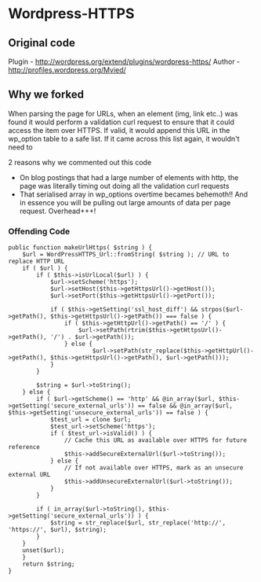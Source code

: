 Wordpress-HTTPS
====================

Original code
---------------------

Plugin - http://wordpress.org/extend/plugins/wordpress-https/
Author - http://profiles.wordpress.org/Mvied/

Why we forked
---------------------

When parsing the page for URLs, when an element (img, link etc..) was found it would perform a validation curl request to ensure that it could access the item over HTTPS.
If valid, it would append this URL in the wp_option table to a safe list. If it came across this list again, it wouldn't need to 

2 reasons why we commented out this code

+ On blog postings that had a large number of elements with http, the page was literally timing out doing all the validation curl requests
+ That serialised array in wp_options overtime becames behemoth!! And in essence you will be pulling out large amounts of data per page request. Overhead+++!


### Offending Code

	public function makeUrlHttps( $string ) {
		$url = WordPressHTTPS_Url::fromString( $string ); // URL to replace HTTP URL
		if ( $url ) {
			if ( $this->isUrlLocal($url) ) {
				$url->setScheme('https');
				$url->setHost($this->getHttpsUrl()->getHost());
				$url->setPort($this->getHttpsUrl()->getPort());

				if ( $this->getSetting('ssl_host_diff') && strpos($url->getPath(), $this->getHttpsUrl()->getPath()) === false ) {
					if ( $this->getHttpUrl()->getPath() == '/' ) {
						$url->setPath(rtrim($this->getHttpsUrl()->getPath(), '/') . $url->getPath());
					} else {
							$url->setPath(str_replace($this->getHttpUrl()->getPath(), $this->getHttpsUrl()->getPath(), $url->getPath()));
				}
			}

			$string = $url->toString();
		} else {
			if ( $url->getScheme() == 'http' && @in_array($url, $this->getSetting('secure_external_urls')) == false && @in_array($url, $this->getSetting('unsecure_external_urls')) == false ) {
				$test_url = clone $url;
				$test_url->setScheme('https');
				if ( $test_url->isValid() ) {
					// Cache this URL as available over HTTPS for future reference
					$this->addSecureExternalUrl($url->toString());
				} else {
					// If not available over HTTPS, mark as an unsecure external URL
					$this->addUnsecureExternalUrl($url->toString());
				}
			}

			if ( in_array($url->toString(), $this->getSetting('secure_external_urls')) ) {
				$string = str_replace($url, str_replace('http://', 'https://', $url), $string);
			}
		}
		unset($url);
		}
		return $string;
	}